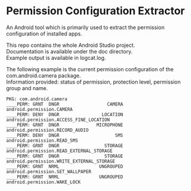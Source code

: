 # Permission Configuration Extractor
An Android tool which is primarily used to extract the permission configuration of installed apps.

This repo contains the whole Android Studio project.\
Documentation is available under the doc directory.\
Example output is available in logcat.log.


The following example is the current permission configuration of the com.android.camera package.\
Information provided: status of permission, protection level, permission group and name.
```
PKG: com.android.camera
____PERM: GRNT	DNGR	              CAMERA	android.permission.CAMERA
____PERM: DENY	DNGR	            LOCATION	android.permission.ACCESS_FINE_LOCATION
____PERM: GRNT	DNGR	          MICROPHONE	android.permission.RECORD_AUDIO
____PERM: DENY	DNGR	                 SMS	android.permission.READ_SMS
____PERM: GRNT	DNGR	             STORAGE	android.permission.READ_EXTERNAL_STORAGE
____PERM: GRNT	DNGR	             STORAGE	android.permission.WRITE_EXTERNAL_STORAGE
____PERM: GRNT	NRML	           UNGROUPED	android.permission.SET_WALLPAPER
____PERM: GRNT	NRML	           UNGROUPED	android.permission.WAKE_LOCK
```